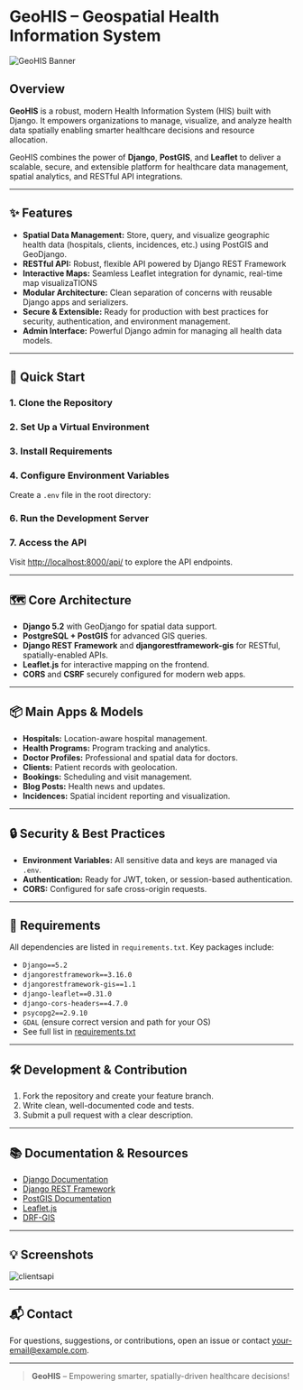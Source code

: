 # GeoHIS – Geospatial Health Information System

![GeoHIS Banner](your-image-path.jpg)

## Overview

**GeoHIS** is a robust, modern Health Information System (HIS) built with Django. It empowers organizations to manage, visualize, and analyze health data spatially enabling smarter healthcare decisions and resource allocation.

GeoHIS combines the power of **Django**, **PostGIS**, and **Leaflet** to deliver a scalable, secure, and extensible platform for healthcare data management, spatial analytics, and RESTful API integrations.

---

## ✨ Features

- **Spatial Data Management:** Store, query, and visualize geographic health data (hospitals, clients, incidences, etc.) using PostGIS and GeoDjango.
- **RESTful API:** Robust, flexible API powered by Django REST Framework
- **Interactive Maps:** Seamless Leaflet integration for dynamic, real-time map visualizaTIONS
- **Modular Architecture:** Clean separation of concerns with reusable Django apps and serializers.
- **Secure & Extensible:** Ready for production with best practices for security, authentication, and environment management.
- **Admin Interface:** Powerful Django admin for managing all health data models.

---

## 🚀 Quick Start

### 1. **Clone the Repository**



### 2. **Set Up a Virtual Environment**


### 3. **Install Requirements**



### 4. **Configure Environment Variables**

Create a `.env` file in the root directory:



### 6. **Run the Development Server**



### 7. **Access the API**

Visit [http://localhost:8000/api/](http://localhost:8000/api/) to explore the API endpoints.

---

## 🗺️ Core Architecture

- **Django 5.2** with GeoDjango for spatial data support.
- **PostgreSQL + PostGIS** for advanced GIS queries.
- **Django REST Framework** and **djangorestframework-gis** for RESTful, spatially-enabled APIs.
- **Leaflet.js** for interactive mapping on the frontend.
- **CORS** and **CSRF** securely configured for modern web apps.

---

## 📦 Main Apps & Models

- **Hospitals:** Location-aware hospital management.
- **Health Programs:** Program tracking and analytics.
- **Doctor Profiles:** Professional and spatial data for doctors.
- **Clients:** Patient records with geolocation.
- **Bookings:** Scheduling and visit management.
- **Blog Posts:** Health news and updates.
- **Incidences:** Spatial incident reporting and visualization.

---

## 🔒 Security & Best Practices

- **Environment Variables:** All sensitive data and keys are managed via `.env`.
- **Authentication:** Ready for JWT, token, or session-based authentication.
- **CORS:** Configured for safe cross-origin requests.

---

## 🧩 Requirements

All dependencies are listed in `requirements.txt`. Key packages include:

- `Django==5.2`
- `djangorestframework==3.16.0`
- `djangorestframework-gis==1.1`
- `django-leaflet==0.31.0`
- `django-cors-headers==4.7.0`
- `psycopg2==2.9.10`
- `GDAL` (ensure correct version and path for your OS)
- See full list in [requirements.txt](requirements.txt)

---

## 🛠️ Development & Contribution

1. Fork the repository and create your feature branch.
2. Write clean, well-documented code and tests.
3. Submit a pull request with a clear description.

---

## 📚 Documentation & Resources

- [Django Documentation](https://docs.djangoproject.com/en/5.2/)
- [Django REST Framework](https://www.django-rest-framework.org/)
- [PostGIS Documentation](https://postgis.net/documentation/)
- [Leaflet.js](https://leafletjs.com/)
- [DRF-GIS](https://github.com/openwisp/django-rest-framework-gis)

---

## 💡 Screenshots
![clientsapi](https://github.com/user-attachments/assets/614f5917-775f-4aa2-8844-334b19fdbc8a)


---

## 📬 Contact

For questions, suggestions, or contributions, open an issue or contact [your-email@example.com](mailto:your-email@example.com).

---

> **GeoHIS** – Empowering smarter, spatially-driven healthcare decisions!

